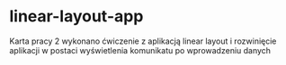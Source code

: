 # linear-layout-app
Karta pracy 2
wykonano ćwiczenie z aplikacją linear layout i rozwinięcie aplikacji w postaci wyświetlenia komunikatu po wprowadzeniu danych
